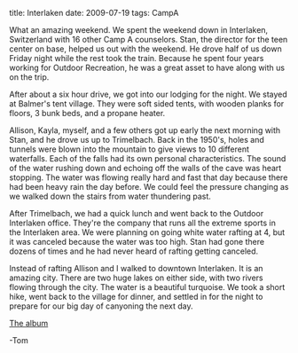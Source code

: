 title: Interlaken
date: 2009-07-19
tags: CampA

What an amazing weekend. We spent the weekend down in Interlaken, Switzerland with 16 other Camp A counselors. Stan, the director for the teen center on base, helped us out with the weekend. He drove half of us down Friday night while the rest took the train. Because he spent four years working for Outdoor Recreation, he was a great asset to have along with us on the trip.

After about a six hour drive, we got into our lodging for the night. We stayed at Balmer's tent village. They were soft sided tents, with wooden planks for floors, 3 bunk beds, and a propane heater.

Allison, Kayla, myself, and a few others got up early the next morning with Stan, and he drove us up to Trimelbach. Back in the 1950's, holes and tunnels were blown into the mountain to give views to 10 different waterfalls. Each of the falls had its own personal characteristics. The sound of the water rushing down and echoing off the walls of the cave was heart stopping. The water was flowing really hard and fast that day because there had been heavy rain the day before. We could feel the pressure changing as we walked down the stairs from water thundering past.

After Trimelbach, we had a quick lunch and went back to the Outdoor Interlaken office. They're the company that runs all the extreme sports in the Interlaken area. We were planning on going white water rafting at 4, but it was canceled because the water was too high. Stan had gone there dozens of times and he had never heard of rafting getting canceled.

Instead of rafting Allison and I walked to downtown Interlaken. It is an amazing city. There are two huge lakes on either side, with two rivers flowing through the city. The water is a beautiful turquoise. We took a short hike, went back to the village for dinner, and settled in for the night to prepare for our big day of canyoning the next day.

[The album](https://www.flickr.com/photos/81581328@N02/albums/72157673848947146)

-Tom
